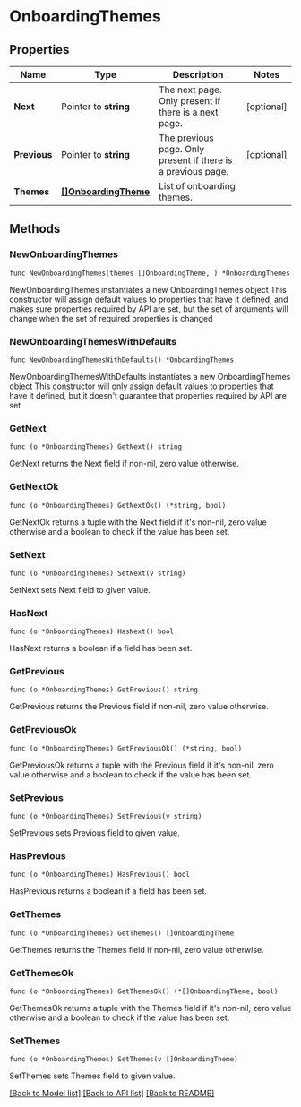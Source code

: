 # OnboardingThemes

## Properties

Name | Type | Description | Notes
------------ | ------------- | ------------- | -------------
**Next** | Pointer to **string** | The next page. Only present if there is a next page. | [optional] 
**Previous** | Pointer to **string** | The previous page. Only present if there is a previous page. | [optional] 
**Themes** | [**[]OnboardingTheme**](OnboardingTheme.md) | List of onboarding themes. | 

## Methods

### NewOnboardingThemes

`func NewOnboardingThemes(themes []OnboardingTheme, ) *OnboardingThemes`

NewOnboardingThemes instantiates a new OnboardingThemes object
This constructor will assign default values to properties that have it defined,
and makes sure properties required by API are set, but the set of arguments
will change when the set of required properties is changed

### NewOnboardingThemesWithDefaults

`func NewOnboardingThemesWithDefaults() *OnboardingThemes`

NewOnboardingThemesWithDefaults instantiates a new OnboardingThemes object
This constructor will only assign default values to properties that have it defined,
but it doesn't guarantee that properties required by API are set

### GetNext

`func (o *OnboardingThemes) GetNext() string`

GetNext returns the Next field if non-nil, zero value otherwise.

### GetNextOk

`func (o *OnboardingThemes) GetNextOk() (*string, bool)`

GetNextOk returns a tuple with the Next field if it's non-nil, zero value otherwise
and a boolean to check if the value has been set.

### SetNext

`func (o *OnboardingThemes) SetNext(v string)`

SetNext sets Next field to given value.

### HasNext

`func (o *OnboardingThemes) HasNext() bool`

HasNext returns a boolean if a field has been set.

### GetPrevious

`func (o *OnboardingThemes) GetPrevious() string`

GetPrevious returns the Previous field if non-nil, zero value otherwise.

### GetPreviousOk

`func (o *OnboardingThemes) GetPreviousOk() (*string, bool)`

GetPreviousOk returns a tuple with the Previous field if it's non-nil, zero value otherwise
and a boolean to check if the value has been set.

### SetPrevious

`func (o *OnboardingThemes) SetPrevious(v string)`

SetPrevious sets Previous field to given value.

### HasPrevious

`func (o *OnboardingThemes) HasPrevious() bool`

HasPrevious returns a boolean if a field has been set.

### GetThemes

`func (o *OnboardingThemes) GetThemes() []OnboardingTheme`

GetThemes returns the Themes field if non-nil, zero value otherwise.

### GetThemesOk

`func (o *OnboardingThemes) GetThemesOk() (*[]OnboardingTheme, bool)`

GetThemesOk returns a tuple with the Themes field if it's non-nil, zero value otherwise
and a boolean to check if the value has been set.

### SetThemes

`func (o *OnboardingThemes) SetThemes(v []OnboardingTheme)`

SetThemes sets Themes field to given value.



[[Back to Model list]](../README.md#documentation-for-models) [[Back to API list]](../README.md#documentation-for-api-endpoints) [[Back to README]](../README.md)


